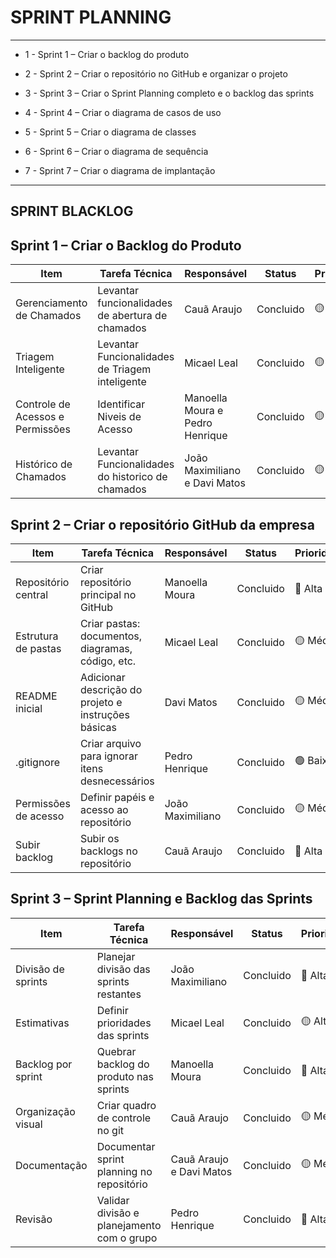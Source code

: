 # SPRINT PLANNING

---

* 1 - Sprint 1 – Criar o backlog do produto


* 2 - Sprint 2 – Criar o repositório no GitHub e organizar o projeto


* 3 - Sprint 3 – Criar o Sprint Planning completo e o backlog das sprints


* 4 - Sprint 4 – Criar o diagrama de casos de uso


* 5 - Sprint 5 – Criar o diagrama de classes


* 6 - Sprint 6 – Criar o diagrama de sequência


* 7 - Sprint 7 – Criar o diagrama de implantação

---

## SPRINT BLACKLOG 

## Sprint 1 – Criar o Backlog do Produto
| Item                             | Tarefa Técnica                        | Responsável | Status | Prioridade |
|-------------------------------|--------------------------------------------------|-----------------|------------|-----------|
| Gerenciamento de Chamados | Levantar funcionalidades de abertura de chamados | Cauã Araujo     | Concluido  | 🟡 Média    |
| Triagem Inteligente       | Levantar Funcionalidades de Triagem inteligente  | Micael Leal     | Concluido  | 🟡 Média    |
| Controle de Acessos e Permissões| Identificar Niveis de Acesso              | Manoella Moura e Pedro Henrique| Concluido  | 🟡 Média    |
| Histórico de Chamados     | Levantar Funcionalidades do historico de chamados| João Maximiliano e Davi Matos| Concluido  |  🟡 Média    |

## Sprint 2 – Criar o repositório GitHub da empresa

| Item               | Tarefa Técnica                                           | Responsável | Status  | Prioridade |
|--------------------|----------------------------------------------------------|-------------|---------|------------|
| Repositório central| Criar repositório principal no GitHub                    | Manoella Moura   | Concluido | 🔴 Alta     |
| Estrutura de pastas| Criar pastas: documentos, diagramas, código, etc.        | Micael Leal     | Concluido | 🟡 Média    |
| README inicial     | Adicionar descrição do projeto e instruções básicas      | Davi Matos     | Concluido | 🟡 Média    |
| .gitignore         | Criar arquivo para ignorar itens desnecessários          | Pedro Henrique    | Concluido | 🟢 Baixa    |
| Permissões de acesso | Definir papéis e acesso ao repositório                 |João Maximiliano| Concluido| 🟡 Média    |
| Subir backlog      | Subir os backlogs no repositório                   | Cauã Araujo     | Concluido| 🔴 Alta     |

## Sprint 3 – Sprint Planning e Backlog das Sprints

| Item              | Tarefa Técnica                                           | Responsável | Status  | Prioridade |
|-------------------|----------------------------------------------------------|-------------|---------|------------|
| Divisão de sprints| Planejar divisão das sprints restantes                   | João Maximiliano | Concluido | 🔴 Alta     |
| Estimativas       | Definir prioridades das sprints                          | Micael Leal | Concluido | 🟡 Alta     |
| Backlog por sprint| Quebrar backlog do produto nas sprints                   | Manoella Moura    | Concluido | 🔴 Alta     |
| Organização visual| Criar quadro de controle no git                          | Cauã Araujo    | Concluido | 🟡 Média    |
| Documentação      | Documentar sprint planning no repositório                | Cauã Araujo e Davi Matos   | Concluido | 🟡 Média    |
| Revisão           | Validar divisão e planejamento com o grupo               | Pedro Henrique    | Concluido | 🔴 Alta     |



